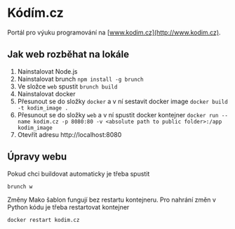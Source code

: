 # Kódím.cz

Portál pro výuku programování na [www.kodim.cz](http://www.kodim.cz).

## Jak web rozběhat na lokále

1. Nainstalovat Node.js 
1. Nainstalovat brunch
    ```npm install -g brunch```
1. Ve složce `web` spustit
    ```brunch build```
1. Nainstalovat docker
1. Přesunout se do složky `docker` a v ní sestavit docker image
    ```docker build -t kodim_image .```
1. Přesunout se do složky `web` a v ní spustit docker kontejner
   ```docker run --name kodim.cz -p 8080:80 -v <absolute path to public folder>:/app kodim_image```
1. Otevřít adresu http://localhost:8080

## Úpravy webu

Pokud chci buildovat automaticky je třeba spustit 

```brunch w```

Změny Mako šablon fungují bez restartu kontejneru. Pro nahrání změn v Python kódu je třeba restartovat kontejner

```docker restart kodim.cz```